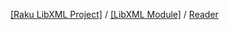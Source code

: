 [[Raku LibXML Project]](https://libxml-raku.github.io)
 / [[LibXML Module]](https://libxml-raku.github.io/LibXML-raku)
 / [Reader](https://libxml-raku.github.io/LibXML-raku/Reader)

